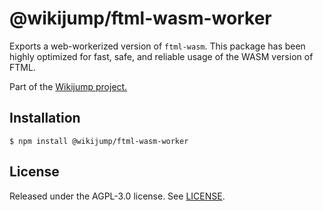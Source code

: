 # @wikijump/ftml-wasm-worker

Exports a web-workerized version of `ftml-wasm`. This package has been highly optimized for fast, safe, and reliable usage of the WASM version of FTML.

Part of the [Wikijump project.](https://github.com/scpwiki/wikijump)

## Installation

```
$ npm install @wikijump/ftml-wasm-worker
```

## License

Released under the AGPL-3.0 license. See [LICENSE](https://github.com/scpwiki/wikijump/blob/develop/LICENSE.md).
